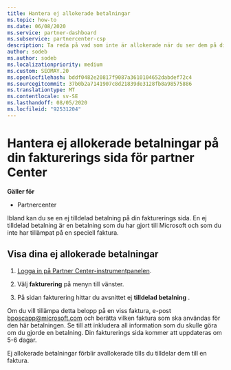 ```yaml
---
title: Hantera ej allokerade betalningar
ms.topic: how-to
ms.date: 06/08/2020
ms.service: partner-dashboard
ms.subservice: partnercenter-csp
description: Ta reda på vad som inte är allokerade när du ser dem på din fakturerings sida för partner Center. Lär dig också hur du tillämpar dem på dina fakturor.
author: sodeb
ms.author: sodeb
ms.localizationpriority: medium
ms.custom: SEOMAY.20
ms.openlocfilehash: bddf0482e20817f9087a3610104652dabdef72c4
ms.sourcegitcommit: 37b0b2a7141907c8d21839de3128fb8a98575886
ms.translationtype: MT
ms.contentlocale: sv-SE
ms.lasthandoff: 08/05/2020
ms.locfileid: "92531204"
---
```

# <a name="manage-unallocated-payments-on-your-partner-center-billing-page"></a>Hantera ej allokerade betalningar på din fakturerings sida för partner Center

**Gäller för**

- Partnercenter

Ibland kan du se en ej tilldelad betalning på din fakturerings sida. En ej tilldelad betalning är en betalning som du har gjort till Microsoft och som du inte har tillämpat på en speciell faktura.

## <a name="to-view-your-unallocated-payments"></a>Visa dina ej allokerade betalningar

1. [Logga in på Partner Center-instrumentpanelen](https://partner.microsoft.com/dashboard/home).

2. Välj **fakturering** på menyn till vänster.

3. På sidan fakturering hittar du avsnittet ej **tilldelad betalning** . 

Om du vill tillämpa detta belopp på en viss faktura, e-post bposcapp@microsoft.com och berätta vilken faktura som ska användas för den här betalningen. Se till att inkludera all information som du skulle göra om du gjorde en betalning. Din fakturerings sida kommer att uppdateras om 5-6 dagar. 

Ej allokerade betalningar förblir avallokerade tills du tilldelar dem till en faktura. 
